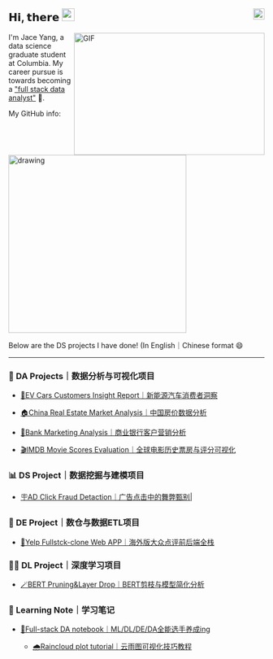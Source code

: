 ## 𝗛𝗶, 𝘁𝗵𝗲𝗿𝗲 <img src="https://media.giphy.com/media/hvRJCLFzcasrR4ia7z/giphy.gif" width="25px"/> [<img align="right" src="https://raw.githubusercontent.com/peterthehan/peterthehan/master/assets/linkedin.svg" width="22px"/>](https://www.linkedin.com/in/jinhang-yang/)



<img align="right" alt="GIF" src="https://github.com/abhisheknaiidu/abhisheknaiidu/blob/master/code.gif?raw=true" width="375" height="240" />

I'm Jace Yang, a data science graduate student at Columbia. My career pursue is towards becoming a ["full stack data analyst"](https://towardsdatascience.com/why-i-choose-full-stack-data-analytics-as-my-career-path-d7b3986e0285) 💪.

My GitHub info:

<img src="https://github-readme-stats.vercel.app/api?username=Jace-Yang&count_private=true&show_icons=true&theme=tokyonight" alt="drawing" width="350"/>

Below are the DS projects I have done! (In English｜Chinese format 😄

---

### 📇 DA Projects｜数据分析与可视化项目

- [🚗EV Cars Customers Insight Report｜新能源汽车消费者洞察](https://jace-yang.github.io/Customer_Insight_about_EV_Cars/report.html)

- [🏠China Real Estate Market Analysis｜中国房价数据分析](https://github.com/Jace-Yang/china_real_estate_market_EDA/blob/main/China%20Real%20Estate%20Market%20Report%20-%20what%20influences%20house%20price.pdf)

- [🏦Bank Marketing Analysis｜商业银行客户营销分析](https://github.com/Jace-Yang/bank-marketing-strategy-analysis/blob/main/report_chinese.pdf)

- [🎬IMDB Movie Scores Evaluation｜全球电影历史票房与评分可视化](https://jace-yang.github.io/IMDB_movie_ratings_eda/)

### :bar_chart: DS Project｜数据挖掘与建模项目

- [🪧AD Click Fraud Detaction｜广告点击中的舞弊甄别|](https://github.com/Jace-Yang/AD_Click_Fraud_Detaction/blob/main/3_Final%20Report.pdf)

### :floppy_disk: DE Project｜数仓与数据ETL项目

- [🍱Yelp Fullstck-clone Web APP｜海外版大众点评前后端全栈](https://github.com/Jace-Yang/yelp_db_clone)

### 🧙‍♂️ DL Project｜深度学习项目

- [🪄BERT Pruning&Layer Drop｜BERT剪枝与模型简化分析](https://github.com/hannawong/Bert_compression)

### :blue_book: Learning Note｜学习笔记

- [📒Full-stack DA notebook｜ML/DL/DE/DA全能选手养成ing](https://jace-yang.github.io/Full-Stack_Data-Analyst)

  - [🌧️Raincloud plot tutorial｜云雨图可视化技巧教程](https://jtr13.github.io/cc21fall2/raincloud-plot-101-density-plot-or-boxplotwhy-not-do-both.html)
